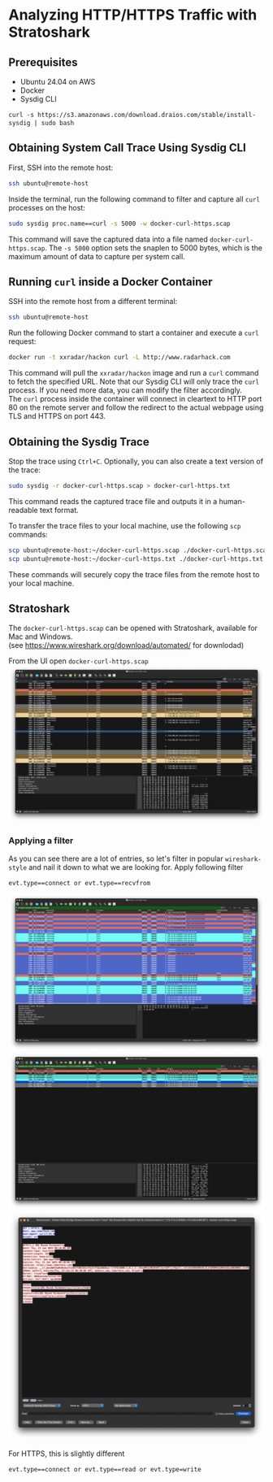 # Analyzing HTTP/HTTPS Traffic with Stratoshark
## Prerequisites
- Ubuntu 24.04 on AWS
- Docker 
- Sysdig CLI 
```
curl -s https://s3.amazonaws.com/download.draios.com/stable/install-sysdig | sudo bash
```
## Obtaining System Call Trace Using Sysdig CLI

First, SSH into the remote host:
```sh
ssh ubuntu@remote-host
```

Inside the terminal, run the following command to filter and capture all `curl` processes on the host:
```sh
sudo sysdig proc.name==curl -s 5000 -w docker-curl-https.scap
```
This command will save the captured data into a file named `docker-curl-https.scap`. The `-s 5000` option sets the snaplen to 5000 bytes, which is the maximum amount of data to capture per system call.

## Running `curl` inside a Docker Container

SSH into the remote host from a different terminal:
```sh
ssh ubuntu@remote-host
```

Run the following Docker command to start a container and execute a `curl` request:
```sh
docker run -t xxradar/hackon curl -L http://www.radarhack.com
```
This command will pull the `xxradar/hackon` image and run a `curl` command to fetch the specified URL. Note that our Sysdig CLI will only trace the `curl` process. If you need more data, you can modify the filter accordingly. <br>
The `curl` process inside the container will connect in cleartext to HTTP port 80 on the remote server and follow the redirect to the actual webpage using TLS and HTTPS on port 443.

## Obtaining the Sysdig Trace

Stop the trace using `Ctrl+C`. Optionally, you can also create a text version of the trace:
```sh
sudo sysdig -r docker-curl-https.scap > docker-curl-https.txt
```
This command reads the captured trace file and outputs it in a human-readable text format.

To transfer the trace files to your local machine, use the following `scp` commands:
```sh
scp ubuntu@remote-host:~/docker-curl-https.scap ./docker-curl-https.scap
scp ubuntu@remote-host:~/docker-curl-https.txt ./docker-curl-https.txt
```
These commands will securely copy the trace files from the remote host to your local machine.

## Stratoshark
The `docker-curl-https.scap` can be opened with Stratoshark, available for Mac and Windows.<br> 
(see https://www.wireshark.org/download/automated/ for downlodad)

From the UI open `docker-curl-https.scap`
![Unfiltered trace](./images/unfiltered_1.png "Unfiltered traces")

### Applying a filter
As you can see there are a lot of entries, so let's filter in popular `wireshark-style` and nail it down to what we are looking for.
Apply following filter
```
evt.type==connect or evt.type==recvfrom
```
![filtered trace](./images/filtered.png "Filtered traces")
![follow_stream_1 trace](./images/follow_stream_1.png "Filtered traces")
![follow_stream_2 trace](./images/follow_stream_2.png "Filtered traces")

For HTTPS, this is slightly different
```
evt.type==connect or evt.type==read or evt.type=write
```
